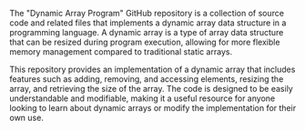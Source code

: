 The "Dynamic Array Program" GitHub repository is a collection of source code and related files that implements a dynamic array data structure in a programming language. A dynamic array is a type of array data structure that can be resized during program execution, allowing for more flexible memory management compared to traditional static arrays.

This repository provides an implementation of a dynamic array that includes features such as adding, removing, and accessing elements, resizing the array, and retrieving the size of the array. The code is designed to be easily understandable and modifiable, making it a useful resource for anyone looking to learn about dynamic arrays or modify the implementation for their own use.
